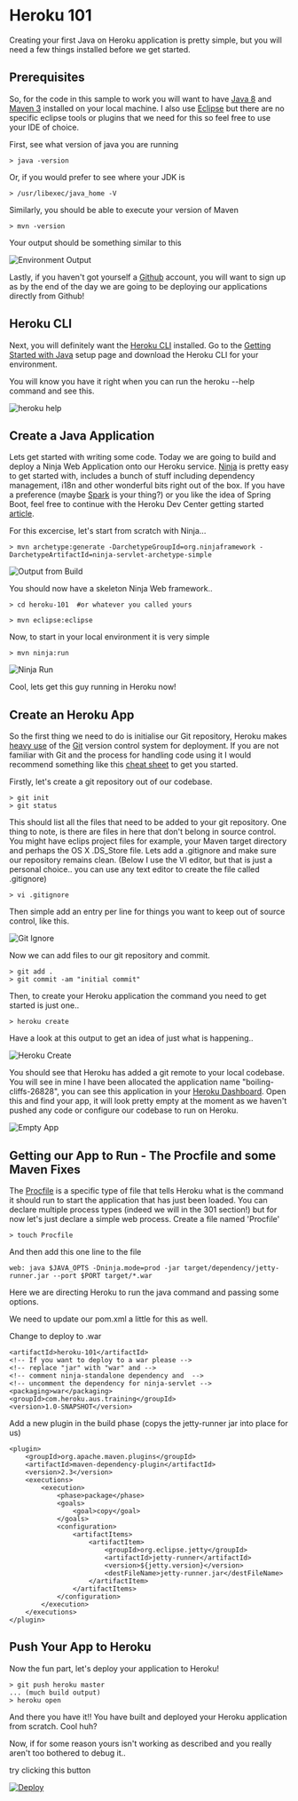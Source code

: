 # Heroku 101

Creating your first Java on Heroku application is pretty simple, but you will need a few things installed before we get started.


## Prerequisites 
So, for the code in this sample to work you will want to have [Java 8](http://www.oracle.com/technetwork/java/javase/downloads/index.html) and [Maven 3](https://maven.apache.org/install.html) installed on your local machine. I also use [Eclipse](https://eclipse.org/downloads/eclipse-packages/?show_instructions=TRUE) but there are no specific eclipse tools or plugins that we need for this so feel free to use your IDE of choice. 

First, see what version of java you are running

```
> java -version
```
Or, if you would prefer to see where your JDK is 
```
> /usr/libexec/java_home -V
```

Similarly, you should be able to execute your version of Maven 
```
> mvn -version
```

Your output should be something similar to this

![Environment Output](images/1-environment.png)

Lastly, if you haven't got yourself a [Github](https://github.com) account, you will want to sign up as by the end of the day we are going to be deploying our applications directly from Github!

## Heroku CLI
Next, you will definitely want the [Heroku CLI](https://devcenter.heroku.com/articles/using-the-cli) installed.
Go to the [Getting Started with Java](https://devcenter.heroku.com/articles/getting-started-with-java#set-up) setup page and download the Heroku CLI for your environment. 

You will know you have it right when you can run the heroku --help command and see this.

![heroku help](images/2-herokuHelp.png)

## Create a Java Application
Lets get started with writing some code. Today we are going to build and deploy a Ninja Web Application onto our Heroku service. 
[Ninja](http://www.ninjaframework.org/high_level_overview.html) is pretty easy to get started with, includes a bunch of stuff including dependency management, i18n and other wonderful bits right out of the box. If you have a preference (maybe [Spark](http://sparkjava.com/) is your thing?) or you like the idea of Spring Boot, feel free to continue with the Heroku Dev Center getting started [article](https://devcenter.heroku.com/articles/getting-started-with-java). 

For this excercise, let's start from scratch with Ninja...

```
> mvn archetype:generate -DarchetypeGroupId=org.ninjaframework -DarchetypeArtifactId=ninja-servlet-archetype-simple
```

![Output from Build](images/3-ninjaInit.png)

You should now have a skeleton Ninja Web framework.. 

```
> cd heroku-101  #or whatever you called yours
```
```
> mvn eclipse:eclipse
```

Now, to start in your local environment it is very simple
```
> mvn ninja:run
```

![Ninja Run](images/4-ninjaRun.png)

Cool, lets get this guy running in Heroku now! 

## Create an Heroku App

So the first thing we need to do is initialise our Git repository, Heroku makes [heavy use](https://devcenter.heroku.com/articles/git) of the [Git](https://git-scm.com/) version control system for deployment. If you are not familiar with Git and the process for handling code using it I would recommend something like this [cheat sheet](https://www.cloudways.com/blog/git-cheat-sheet/) to get you started. 

Firstly, let's create a git repository out of our codebase. 

```
> git init
> git status
```

This should list all the files that need to be added to your git repository. One thing to note, is there are files in here that don't belong in source control. You might have eclips project files for example, your Maven target directory and perhaps the OS X .DS_Store file. Lets add a .gitignore and make sure our repository remains clean. (Below I use the VI editor, but that is just a personal choice.. you can use any text editor to create the file called .gitignore)

```
> vi .gitignore
```

Then simple add an entry per line for things you want to keep out of source control, like this.

![Git Ignore](images/7-gitIgnore.png)

Now we can add files to our git repository and commit. 

```
> git add .
> git commit -am "initial commit"
```

Then, to create your Heroku application the command you need to get started is just one.. 
```
> heroku create
```

Have a look at this output to get an idea of just what is happening..

![Heroku Create](images/5-herokuCreate.png)

You should see that Heroku has added a git remote to your local codebase. You will see in mine I have been allocated the application name "boiling-cliffs-26828", you can see this application in your [Heroku Dashboard](https://dashboard.heroku.com). Open this and find your app, it will look pretty empty at the moment as we haven't pushed any code or configure our codebase to run on Heroku. 

![Empty App](images/6-emptyApp.png)

## Getting our App to Run - The Procfile and some Maven Fixes

The [Procfile](https://devcenter.heroku.com/articles/procfile) is a specific type of file that tells Heroku what is the command it should run to start the application that has just been loaded. You can declare multiple process types (indeed we will in the 301 section!) but for now let's just declare a simple web process. Create a file named 'Procfile'

```
> touch Procfile
```

And then add this one line to the file

```
web: java $JAVA_OPTS -Dninja.mode=prod -jar target/dependency/jetty-runner.jar --port $PORT target/*.war
```

Here we are directing Heroku to run the java command and passing some options. 

We need to update our pom.xml a little for this as well.

Change to deploy to .war

```
<artifactId>heroku-101</artifactId>
<!-- If you want to deploy to a war please -->
<!-- replace "jar" with "war" and -->
<!-- comment ninja-standalone dependency and  -->
<!-- uncomment the dependency for ninja-servlet -->
<packaging>war</packaging>
<groupId>com.heroku.aus.training</groupId>
<version>1.0-SNAPSHOT</version>
```

Add a new plugin in the build phase (copys the jetty-runner jar into place for us)

```
<plugin>
	<groupId>org.apache.maven.plugins</groupId>
	<artifactId>maven-dependency-plugin</artifactId>
	<version>2.3</version>
	<executions>
		<execution>
			<phase>package</phase>
			<goals>
				<goal>copy</goal>
			</goals>
			<configuration>
				<artifactItems>
					<artifactItem>
						<groupId>org.eclipse.jetty</groupId>
						<artifactId>jetty-runner</artifactId>
						<version>${jetty.version}</version>
						<destFileName>jetty-runner.jar</destFileName>
					</artifactItem>
				</artifactItems>
			</configuration>
		</execution>
	</executions>
</plugin>	
```

## Push Your App to Heroku

Now the fun part, let's deploy your application to Heroku! 

```
> git push heroku master
... (much build output)
> heroku open

```

And there you have it!! You have built and deployed your Heroku application from scratch. Cool huh?

Now, if for some reason yours isn't working as described and you really aren't too bothered to debug it.. 

try clicking this button 

[![Deploy](https://www.herokucdn.com/deploy/button.svg)](https://heroku.com/deploy)


